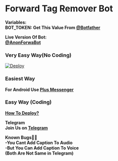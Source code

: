 <h1> Forward Tag Remover Bot</h1>

<b>Variables:</b><br>
  <b>BOT_TOKEN: Get This Value From <a href="https://telegram.dog/botfather">@Botfather</a></b>

<b>Live Version Of Bot:</b><br>
 <b><a href="https://telegram.dog/Anonforwabot">@AnonForwaBot</a></b>

<h3>Very Easy Way(No Coding)</h3>
<a href="https://heroku.com/deploy?template=https://github.com/Artis7eeR/forward-Tag-Remover-Bot">
  <img src="https://www.herokucdn.com/deploy/button.svg" alt="Deploy">
</a>

<h3>Easiest Way</h3>
<b>For Android Use <a href="https://play.google.com/store/apps/details?id=org.telegram.plus">Plus Messenger</a></b>

<h3>Easy Way (Coding)</h3>
  <b><a href="https://youtu.be/swg6un2N4Fk">How To Deploy?</a></b><br>

<b>Telegram</b><br>
<b>Join Us on <a href="https://telegram.dog/TeamCyphers">Telegram</a></b>

<b>Known Bugs🐞🐞</b><br>
<b>-You Cant Add Caption To Audio<br>
   -But You Can Add Caption To Voice<br>
  (Both Are Not Same in Telegram)
</b>
